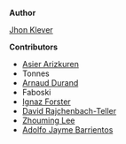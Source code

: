 **Author**

[Jhon Klever](http://www.twitter.com/elfoxero)

**Contributors**

* [Asier Arizkuren](https://www.github.com/aarizkuren)
* Tonnes
* [Arnaud Durand](http://mathix.org/linux/)
* Faboski
* [Ignaz Forster](https://www.github.com/laenion)
* [David Rajchenbach-Teller](https://github.com/Yoric)
* [Zhouming Lee](http://www.twitter.com/web3ter)
* [Adolfo Jayme Barrientos](https://www.github.com/fitoschido)